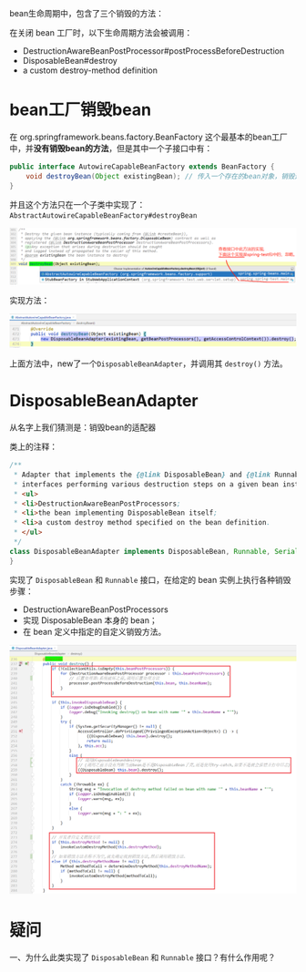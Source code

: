 bean生命周期中，包含了三个销毁的方法：

在关闭 bean 工厂时，以下生命周期方法会被调用：

- DestructionAwareBeanPostProcessor#postProcessBeforeDestruction
- DisposableBean#destroy
- a custom destroy-method definition





# bean工厂销毁bean

在 org.springframework.beans.factory.BeanFactory 这个最基本的bean工厂中，并**没有销毁bean的方法**，但是其中一个子接口中有：

```java
public interface AutowireCapableBeanFactory extends BeanFactory {
    void destroyBean(Object existingBean); // 传入一个存在的bean对象，销毁这个bean
}    
```



并且这个方法只在一个子类中实现了：`AbstractAutowireCapableBeanFactory#destroyBean`

![image-20210813213600266](images/image-20210813213600266.png)

实现方法：

![image-20210813213654363](images/image-20210813213654363.png)

上面方法中，new了一个`DisposableBeanAdapter`，并调用其 `destroy()` 方法。



# DisposableBeanAdapter

从名字上我们猜测是：销毁bean的适配器

类上的注释：

```java
/**
 * Adapter that implements the {@link DisposableBean} and {@link Runnable}
 * interfaces performing various destruction steps on a given bean instance:
 * <ul>
 * <li>DestructionAwareBeanPostProcessors;
 * <li>the bean implementing DisposableBean itself;
 * <li>a custom destroy method specified on the bean definition.
 * </ul>
 */
class DisposableBeanAdapter implements DisposableBean, Runnable, Serializable {
}    
```

实现了 `DisposableBean` 和 `Runnable` 接口，在给定的 bean 实例上执行各种销毁步骤：

- DestructionAwareBeanPostProcessors
- 实现 DisposableBean 本身的 bean；
- 在 bean 定义中指定的自定义销毁方法。

![image-20210813214301052](images/image-20210813214301052.png)





# 疑问

一、为什么此类实现了 `DisposableBean` 和 `Runnable` 接口？有什么作用呢？







